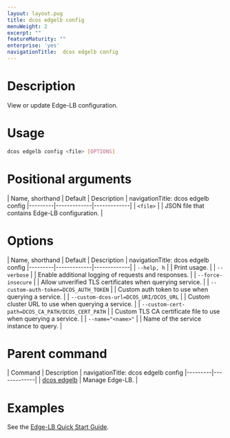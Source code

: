 ```yaml
---
layout: layout.pug
title: dcos edgelb config
menuWeight: 2
excerpt: ""
featureMaturity: ""
enterprise: 'yes'
navigationTitle:  dcos edgelb config
---
```



# Description
View or update Edge-LB configuration.

# Usage

```bash
dcos edgelb config <file> [OPTIONS]
```

# Positional arguments

| Name, shorthand | Default | Description |
navigationTitle:  dcos edgelb config
|---------|-------------|-------------|
| `<file>`   |             | JSON file that contains Edge-LB configuration. |


# Options

| Name, shorthand | Default | Description |
navigationTitle:  dcos edgelb config
|---------|-------------|-------------|
| `--help, h`   |             |  Print usage. |
| `--verbose`   |             |  Enable additional logging of requests and responses. |
| `--force-insecure`   |             |  Allow unverified TLS certificates when querying service. |
| `--custom-auth-token=DCOS_AUTH_TOKEN`   |             | Custom auth token to use when querying a service. |
| `--custom-dcos-url=DCOS_URI/DCOS_URL`   |             | Custom cluster URL to use when querying a service. |
| `--custom-cert-path=DCOS_CA_PATH/DCOS_CERT_PATH`   |             |  Custom TLS CA certificate file to use when querying a service. |
| `--name="<name>"`   |             |  Name of the service instance to query. |

# Parent command

| Command | Description |
navigationTitle:  dcos edgelb config
|---------|-------------|
| [dcos edgelb](/1.10/cli/command-reference/dcos-edgelb/) |  Manage Edge-LB. |

# Examples

See the [Edge-LB Quick Start Guide](/1.10/networking/edge-lb/quickstart/).
